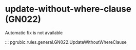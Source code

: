 # update-without-where-clause (GN022)

Automatic fix is not available

::: pgrubic.rules.general.GN022.UpdateWithoutWhereClause
